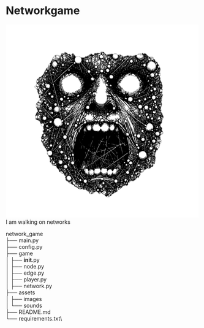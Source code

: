 # Networkgame

<img src="/assets/images/start_screen_image.png" alt="MONSTER NETWORK">
I am walking on networks 

network_game\
├── main.py\
├── config.py\
├── game\
│   ├── __init__.py\
│   ├── node.py\
│   ├── edge.py\
│   ├── player.py\
│   ├── network.py\
├── assets\
│   ├── images\
│   └── sounds\
├── README.md\
└── requirements.txt\
